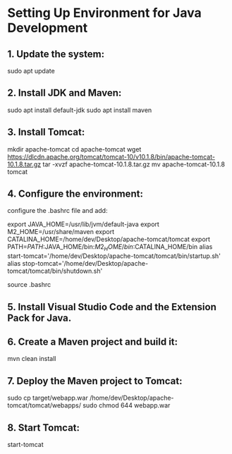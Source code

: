 # Setting Up Environment for Java Development

## 1. Update the system:
sudo apt update

## 2. Install JDK and Maven:
sudo apt install default-jdk
sudo apt install maven

## 3. Install Tomcat:
mkdir apache-tomcat
cd apache-tomcat
wget https://dlcdn.apache.org/tomcat/tomcat-10/v10.1.8/bin/apache-tomcat-10.1.8.tar.gz
tar -xvzf apache-tomcat-10.1.8.tar.gz
mv apache-tomcat-10.1.8 tomcat

## 4. Configure the environment:
configure the .bashrc file and add: 

export JAVA_HOME=/usr/lib/jvm/default-java
export M2_HOME=/usr/share/maven
export CATALINA_HOME=/home/dev/Desktop/apache-tomcat/tomcat
export PATH=$PATH:$JAVA_HOME/bin:$M2_HOME/bin:$CATALINA_HOME/bin
alias start-tomcat='/home/dev/Desktop/apache-tomcat/tomcat/bin/startup.sh'
alias stop-tomcat='/home/dev/Desktop/apache-tomcat/tomcat/bin/shutdown.sh'

source .bashrc 

## 5. Install Visual Studio Code and the Extension Pack for Java.

## 6. Create a Maven project and build it:
mvn clean install

## 7. Deploy the Maven project to Tomcat:
sudo cp target/webapp.war /home/dev/Desktop/apache-tomcat/tomcat/webapps/
sudo chmod 644 webapp.war

## 8. Start Tomcat:
start-tomcat
